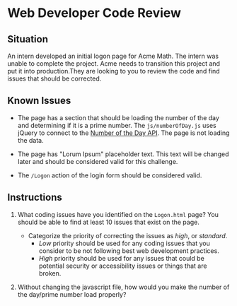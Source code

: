 # Web Developer Code Review

## Situation
An intern developed an initial logon page for Acme Math. The intern was unable to complete the project. Acme needs to transition this project and put it into production.They are looking to you to review the code and find issues that should be corrected. 

## Known Issues

* The page has a section that should be loading the number of the day and determining if it is a prime number. The `js/numberOfDay.js` uses jQuery to connect to the [Number of the Day API](https://math.tools/api/numbers/). The page is not loading the data.

* The page has "Lorum Ipsum" placeholder text. This text will be changed later and should be considered valid for this challenge.

* The `/Logon` action of the login form should be considered valid.

## Instructions

1. What coding issues have you identified on the `Logon.html` page? You should be able to find at least 10 issues that exist on the page.
    * Categorize the priority of correcting the issues as _high_, or _standard_.
        * *Low* priority should be used for any coding issues that you consider to be not following best web development practices.
        * *High* priority should be used for any issues that could be potential security or accessibility issues or things that are broken.

2. Without changing the javascript file, how would you make the number of the day/prime number load properly?

